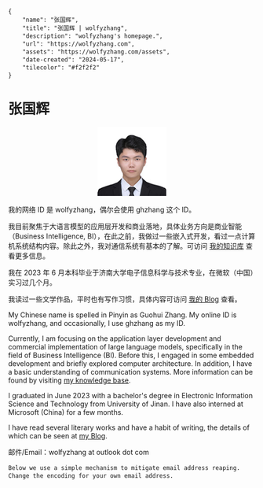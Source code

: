 ```bio-meta
{
    "name": "张国辉",
    "title": "张国辉 | wolfyzhang",
    "description": "wolfyzhang's homepage.",
    "url": "https://wolfyzhang.com",
    "assets": "https://wolfyzhang.com/assets",
    "date-created": "2024-05-17",
    "tilecolor": "#f2f2f2"
}
```

# 张国辉

<figure class="gl-page-background gl-float-right gl-image-box" style="text-align: center;"><img src="assets/images/hero-image.jpg" alt="A photo of wolfyzhang" width="140" height="140" style="max-width: 140px;" /></figure>

我的网络 ID 是 wolfyzhang，偶尔会使用 ghzhang 这个 ID。

我目前聚焦于大语言模型的应用层开发和商业落地，具体业务方向是商业智能（Business Intelligence, BI），在此之前，我做过一些嵌入式开发，看过一点计算机系统结构内容。除此之外，我对通信系统有基本的了解。可访问 [我的知识库](https://kb.wolfyzhang.com/) 查看更多信息。

我在 2023 年 6 月本科毕业于济南大学电子信息科学与技术专业，在微软（中国）实习过几个月。

我读过一些文学作品，平时也有写作习惯，具体内容可访问 [我的 Blog](https://blog.wolfyzhang.com/) 查看。

My Chinese name is spelled in Pinyin as Guohui Zhang. My online ID is wolfyzhang, and occasionally, I use ghzhang as my ID.

Currently, I am focusing on the application layer development and commercial implementation of large language models, specifically in the field of Business Intelligence (BI). Before this, I engaged in some embedded development and briefly explored computer architecture. In addition, I have a basic understanding of communication systems. More information can be found by visiting [my knowledge base](https://kb.wolfyzhang.com/konwledge-base).

I graduated in June 2023 with a bachelor's degree in Electronic Information Science and Technology from University of Jinan. I have also interned at Microsoft (China) for a few months.

I have read several literary works and have a habit of writing, the details of which can be seen at [my Blog](https://blog.wolfyzhang.com/).

邮件/Email：<span id="_eml" class="gl-eml">wolfyzhang at outlook dot com</span>

```bio-remove
Below we use a simple mechanism to mitigate email address reaping.
Change the encoding for your own email address.
```

<!--[bio][protect]
<script type="application/javascript">
window.setTimeout(function ()
{
var addr = [119,111,108,102,121,122,104,97,110,103,64,111,117,116,108,111,111,107,46,99,111,109];
addr = String.fromCharCode.apply(String, addr);
var eml = document.getElementById('_eml');
eml.innerHTML = '<a href="mailto:' + addr + '">' + addr + '</a>';
eml.removeAttribute('class');
}, 600);
</script>
[bio]-->
